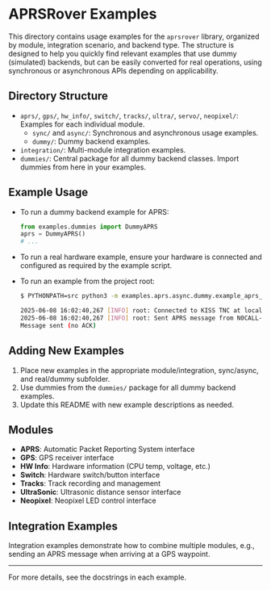 # APRSRover Examples

This directory contains usage examples for the `aprsrover` library, organized by module, integration scenario, and backend type. The structure is designed to help you quickly find relevant examples that use dummy (simulated) backends, but can be easily converted for real operations, using synchronous or asynchronous APIs depending on applicability.

## Directory Structure

- `aprs/`, `gps/`, `hw_info/`, `switch/`, `tracks/`, `ultra/`, `servo/`, `neopixel/`: Examples for each individual module.
  - `sync/` and `async/`: Synchronous and asynchronous usage examples.
  - `dummy/`: Dummy backend examples.
- `integration/`: Multi-module integration examples.
- `dummies/`: Central package for all dummy backend classes. Import dummies from here in your examples.

## Example Usage

- To run a dummy backend example for APRS:
  ```python
  from examples.dummies import DummyAPRS
  aprs = DummyAPRS()
  # ...
  ```
- To run a real hardware example, ensure your hardware is connected and configured as required by the example script.

- To run an example from the project root:
  ```sh
  $ PYTHONPATH=src python3 -m examples.aprs.async.dummy.example_aprs_send_my_message_no_ack

  2025-06-08 16:02:40,267 [INFO] root: Connected to KISS TNC at localhost:8001
  2025-06-08 16:02:40,267 [INFO] root: Sent APRS message from N0CALL-1 to DEST-1: Hello, no ACK!
  Message sent (no ACK)
  ```

## Adding New Examples

1. Place new examples in the appropriate module/integration, sync/async, and real/dummy subfolder.
2. Use dummies from the `dummies/` package for all dummy backend examples.
3. Update this README with new example descriptions as needed.

## Modules

- **APRS**: Automatic Packet Reporting System interface
- **GPS**: GPS receiver interface
- **HW Info**: Hardware information (CPU temp, voltage, etc.)
- **Switch**: Hardware switch/button interface
- **Tracks**: Track recording and management
- **UltraSonic**: Ultrasonic distance sensor interface
- **Neopixel**: Neopixel LED control interface

## Integration Examples

Integration examples demonstrate how to combine multiple modules, e.g., sending an APRS message when arriving at a GPS waypoint.

---

For more details, see the docstrings in each example.
